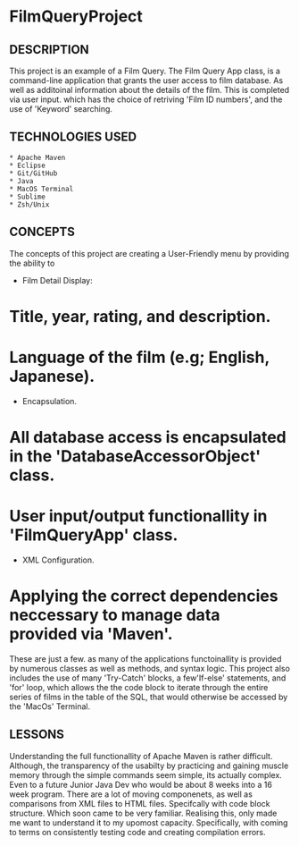 # FilmQueryProject

## DESCRIPTION
This project is an example of a Film Query. The Film Query App class, is a command-line application that grants the user access to film database. As well as additoinal information about the details of the film. This is completed via user input. which has the choice of retriving 'Film ID numbers', and the use of 'Keyword' searching. 

## TECHNOLOGIES USED
 	* Apache Maven
 	* Eclipse
 	* Git/GitHub
 	* Java
 	* MacOS Terminal
 	* Sublime
 	* Zsh/Unix



## CONCEPTS
The concepts of this project are creating a User-Friendly menu by providing the ability to 

 * Film Detail Display:

  # Title, year, rating, and description.

  # Language of the film (e.g; English, Japanese).

* Encapsulation.

 # All database access is encapsulated in the 'DatabaseAccessorObject' class.

  # User input/output functionallity in 'FilmQueryApp' class.

* XML Configuration.

 # Applying the correct dependencies neccessary to manage data provided via 'Maven'.


These are just a few. as many of the applications functoinallity is provided by numerous classes as well as methods, and syntax logic. This project also includes the use of many 'Try-Catch' blocks, a few'If-else' statements, and 'for' loop, which allows the the code block to iterate through the entire series of films in the table of the SQL, that would otherwise be accessed by the 'MacOs' Terminal.
 

## LESSONS
Understanding the full functionallity of Apache Maven is rather difficult. Although, the transparency of the usabilty by practicing and gaining muscle memory through the simple commands seem simple, its actually complex. Even to a future Junior Java Dev who would be about 8 weeks into a 16 week program. There are a lot of moving componenets, as well as comparisons from XML files to HTML files. Specifcally with code block structure. Which soon came to be very familiar. Realising this, only made me want to understand it to my upomost capacity. Specifically, with coming to terms on consistently testing code and creating compilation errors. 